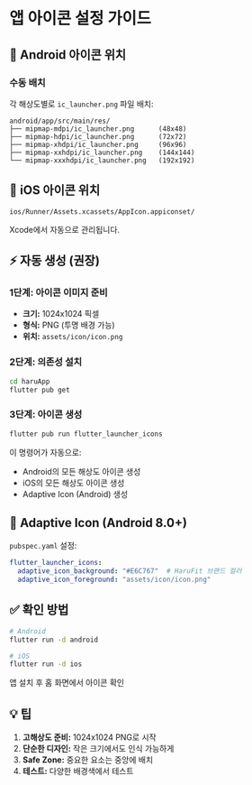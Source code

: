 # 앱 아이콘 설정 가이드

## 📱 Android 아이콘 위치

### 수동 배치
각 해상도별로 `ic_launcher.png` 파일 배치:

```
android/app/src/main/res/
├── mipmap-mdpi/ic_launcher.png      (48x48)
├── mipmap-hdpi/ic_launcher.png      (72x72)
├── mipmap-xhdpi/ic_launcher.png     (96x96)
├── mipmap-xxhdpi/ic_launcher.png    (144x144)
└── mipmap-xxxhdpi/ic_launcher.png   (192x192)
```

## 🍎 iOS 아이콘 위치

```
ios/Runner/Assets.xcassets/AppIcon.appiconset/
```

Xcode에서 자동으로 관리됩니다.

## ⚡ 자동 생성 (권장)

### 1단계: 아이콘 이미지 준비
- **크기:** 1024x1024 픽셀
- **형식:** PNG (투명 배경 가능)
- **위치:** `assets/icon/icon.png`

### 2단계: 의존성 설치
```bash
cd haruApp
flutter pub get
```

### 3단계: 아이콘 생성
```bash
flutter pub run flutter_launcher_icons
```

이 명령어가 자동으로:
- Android의 모든 해상도 아이콘 생성
- iOS의 모든 해상도 아이콘 생성
- Adaptive Icon (Android) 생성

## 🎨 Adaptive Icon (Android 8.0+)

`pubspec.yaml` 설정:
```yaml
flutter_launcher_icons:
  adaptive_icon_background: "#E6C767"  # HaruFit 브랜드 컬러
  adaptive_icon_foreground: "assets/icon/icon.png"
```

## ✅ 확인 방법

```bash
# Android
flutter run -d android

# iOS
flutter run -d ios
```

앱 설치 후 홈 화면에서 아이콘 확인

## 💡 팁

1. **고해상도 준비:** 1024x1024 PNG로 시작
2. **단순한 디자인:** 작은 크기에서도 인식 가능하게
3. **Safe Zone:** 중요한 요소는 중앙에 배치
4. **테스트:** 다양한 배경색에서 테스트

